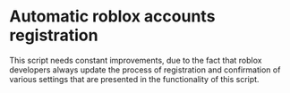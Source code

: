 # Automatic roblox accounts registration

This script needs constant improvements, due to the fact that roblox developers always update the process of registration and confirmation of various settings that are presented in the functionality of this script.